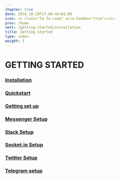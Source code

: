 ```yaml
---
chapter: true
date: 2016-10-29T17:09:45+01:00
icon: <i class="fa fa-road" aria-hidden="true"></i>
prev: /home
next: /getting-started/installation
title: Getting started
type: index
weight: 5
---
```


# GETTING STARTED

### [Installation](installation)
### [Quickstart](quickstart)
### [Getting set up](getting-set-up)
### [Messenger Setup](messenger-setup)
### [Slack Setup](slack-setup)
### [Socket.io Setup](socketio-setup)
### [Twitter Setup](twitter-setup)
### [Telegram setup](telegram-setup)
